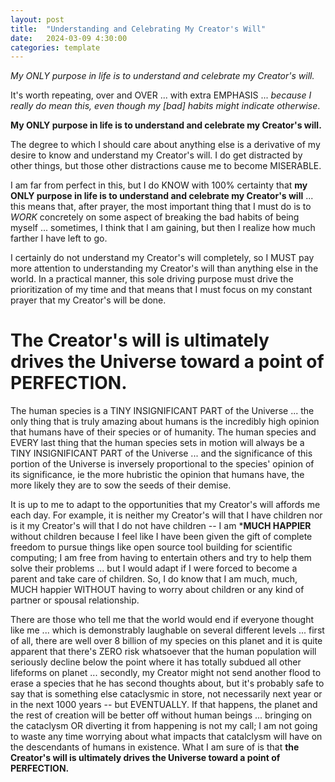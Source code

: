```yaml
---
layout: post
title:  "Understanding and Celebrating My Creator's Will"
date:   2024-03-09 4:30:00
categories: template
---
```



*My ONLY purpose in life is to understand and celebrate my Creator's will.*

It's worth repeating, over and OVER ... with extra EMPHASIS ... *because I really do mean this, even though my [bad] habits might indicate otherwise*.

**My ONLY purpose in life is to understand and celebrate my Creator's will.**

The degree to which I should care about anything else is a derivative of my desire to know and understand my Creator's will. I do get distracted by other things, but those other distractions cause me to become MISERABLE.

I am far from perfect in this, but I do KNOW with 100% certainty that **my ONLY purpose in life is to understand and celebrate my Creator's will** ... this means that, after prayer, the most important thing that I must do is to *WORK* concretely on some aspect of breaking the bad habits of being myself ... sometimes, I think that I am gaining, but then I realize how much farther I have left to go.

I certainly do not understand my Creator's will completely, so I MUST pay more attention to understanding my Creator's will than anything else in the world. In a practical manner, this sole driving purpose must drive the prioritization of my time and that means that I must focus on my constant prayer that my Creator's will be done. 

# The Creator's will is ultimately drives the Universe toward a point of PERFECTION.

The human species is a TINY INSIGNIFICANT PART of the Universe ... the only thing that is truly amazing about humans is the incredibly high opinion that humans have of their species or of humanity. The human species and EVERY last thing that the human species sets in motion will always be a TINY INSIGNIFICANT PART of the Universe ... and the significance of this portion of the Universe is inversely proportional to the species' opinion of its significance, ie the more hubristic the opinion that humans have, the more likely they are to sow the seeds of their demise.  

It is up to me to adapt to the opportunities that my Creator's will affords me each day. For example, it is neither my Creator's will that I have children nor is it my Creator's will that I do not have children -- I am ***MUCH HAPPIER** without children because I feel like I have been given the gift of complete freedom to pursue things like open source tool building for scientific computing; I am free from having to entertain others and try to help them solve their problems ... but I would adapt if I were forced to become a parent and take care of children. So, I do know that I am much, much, MUCH happier WITHOUT having to worry about children or any kind of partner or spousal relationship. 

There are those who tell me that the world would end if everyone thought like me ... which is demonstrably laughable on several different levels ... first of all, there are well over 8 billion of my species on this planet and it is quite apparent that there's ZERO risk whatsoever that the human population will seriously decline below the point where it has totally subdued all other lifeforms on planet ... secondly, my Creator might not send another flood to erase a species that he has second thoughts about, but it's probably safe to say that is something else cataclysmic in store, not necessarily next year or in the next 1000 years -- but EVENTUALLY. If that happens, the planet and the rest of creation will be better off without human beings ... bringing on the cataclysm OR diverting it from happening is not my call; I am not going to waste any time worrying about what impacts that catalclysm will have on the descendants of humans in existence. What I am sure of is that **the Creator's will is ultimately drives the Universe toward a point of PERFECTION.**